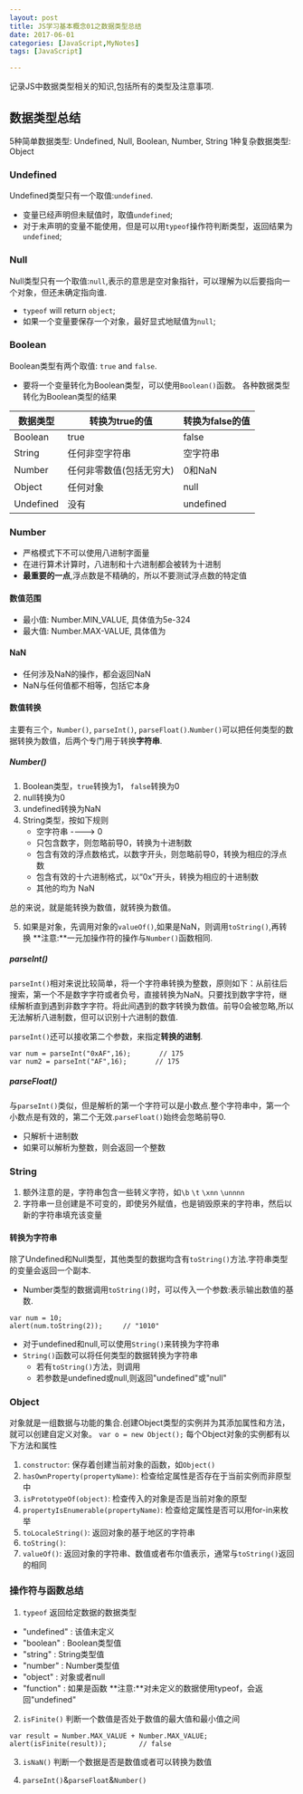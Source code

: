 ```yaml
---
layout: post
title: JS学习基本概念01之数据类型总结
date: 2017-06-01
categories: [JavaScript,MyNotes]
tags: [JavaScript]

---
```


记录JS中数据类型相关的知识,包括所有的类型及注意事项.
<!-- more -->

## 数据类型总结
5种简单数据类型: Undefined, Null, Boolean, Number, String
1种复杂数据类型: Object

### Undefined
Undefined类型只有一个取值:``undefined``.
- 变量已经声明但未赋值时，取值``undefined``;
- 对于未声明的变量不能使用，但是可以用``typeof``操作符判断类型，返回结果为``undefined``;

### Null
Null类型只有一个取值:``null``,表示的意思是空对象指针，可以理解为以后要指向一个对象，但还未确定指向谁.
- ``typeof`` will return ``object``;
- 如果一个变量要保存一个对象，最好显式地赋值为``null``;

### Boolean
Boolean类型有两个取值: ``true`` and ``false``.
- 要将一个变量转化为Boolean类型，可以使用``Boolean()``函数。
 各种数据类型转化为Boolean类型的结果

 数据类型  | 转换为true的值 | 转换为false的值
 ---------|--------------|--------------
  Boolean | true        | false
  String  | 任何非空字符串 | 空字符串
  Number  | 任何非零数值(包括无穷大) | 0和NaN
  Object  | 任何对象 	  | null
  Undefined| 没有		   | undefined

### Number
- 严格模式下不可以使用八进制字面量
- 在进行算术计算时，八进制和十六进制都会被转为十进制
- **最重要的一点**,浮点数是不精确的，所以不要测试浮点数的特定值

#### 数值范围
- 最小值: Number.MIN_VALUE, 具体值为5e-324
- 最大值: Number.MAX-VALUE, 具体值为

#### NaN
- 任何涉及NaN的操作，都会返回NaN
- NaN与任何值都不相等，包括它本身



#### 数值转换
主要有三个，``Number()``, ``parseInt()``, ``parseFloat()``.``Number()``可以把任何类型的数据转换为数值，后两个专门用于转换**字符串**.

##### Number()
1. Boolean类型，``true``转换为1， ``false``转换为0
2. null转换为0
3. undefined转换为NaN
4. String类型，按如下规则
	- 空字符串 ---->  0
	- 只包含数字，则忽略前导0，转换为十进制数
	- 包含有效的浮点数格式，以数字开头，则忽略前导0，转换为相应的浮点数
	- 包含有效的十六进制格式，以“0x”开头，转换为相应的十进制数
	- 其他的均为 NaN

 总的来说，就是能转换为数值，就转换为数值。

5. 如果是对象，先调用对象的``valueOf()``,如果是NaN，则调用``toString()``,再转换
**注意:**一元加操作符的操作与``Number()``函数相同.

##### parseInt()

``parseInt()``相对来说比较简单，将一个字符串转换为整数，原则如下：从前往后搜索，第一个不是数字字符或者负号，直接转换为NaN。只要找到数字字符，继续解析直到遇到非数字字符。将此间遇到的数字转换为数值。前导0会被忽略,所以无法解析八进制数，但可以识别十六进制的数值.

``parseInt()``还可以接收第二个参数，来指定**转换的进制**.

```
var num = parseInt("0xAF",16);       // 175
var num2 = parseInt("AF",16);       // 175
```

##### parseFloat()
与``parseInt()``类似，但是解析的第一个字符可以是小数点.整个字符串中，第一个小数点是有效的，第二个无效.``parseFloat()``始终会忽略前导0.
- 只解析十进制数
- 如果可以解析为整数，则会返回一个整数

### String
1. 额外注意的是，字符串包含一些转义字符，如``\b`` ``\t`` ``\xnn`` ``\unnnn``
2. 字符串一旦创建是不可变的，即使另外赋值，也是销毁原来的字符串，然后以新的字符串填充该变量

#### 转换为字符串
除了Undefined和Null类型，其他类型的数据均含有``toString()``方法.字符串类型的变量会返回一个副本.

- Number类型的数据调用``toString()``时，可以传入一个参数:表示输出数值的基数.
```
var num = 10;
alert(num.toString(2));     // "1010"
```

- 对于undefined和null,可以使用``String()``来转换为字符串
- ``String()``函数可以将任何类型的数据转换为字符串
	-  若有``toString()``方法，则调用
	-  若参数是undefined或null,则返回"undefined"或"null"

### Object
对象就是一组数据与功能的集合.创建Object类型的实例并为其添加属性和方法，就可以创建自定义对象。
```var o = new Object();```
每个Object对象的实例都有以下方法和属性
1. ``constructor``: 保存着创建当前对象的函数，如``Object()``
2. ``hasOwnProperty(propertyName)``: 检查给定属性是否存在于当前实例而非原型中
3. ``isPrototypeOf(object)``: 检查传入的对象是否是当前对象的原型
4. ``propertyIsEnumerable(propertyName)``: 检查给定属性是否可以用for-in来枚举
5. ``toLocaleString()``: 返回对象的基于地区的字符串
6. ``toString()``:
7. ``valueOf()``: 返回对象的字符串、数值或者布尔值表示，通常与``toString()``返回的相同

### 操作符与函数总结
1. ``typeof``
 返回给定数据的数据类型
 - "undefined" : 该值未定义
 - "boolean" : Boolean类型值
 - "string" : String类型值
 - "number" : Number类型值
 - "object" : 对象或者null
 - "function" : 如果是函数
 **注意:**对未定义的数据使用typeof，会返回"undefined"

2. ``isFinite()``
 判断一个数值是否处于数值的最大值和最小值之间
 ```
 var result = Number.MAX_VALUE + Number.MAX_VALUE;
 alert(isFinite(result));        // false
 ```

3. ``isNaN()``
 判断一个数据是否是数值或者可以转换为数值

4. ``parseInt()``&``parseFloat``&``Number()``
